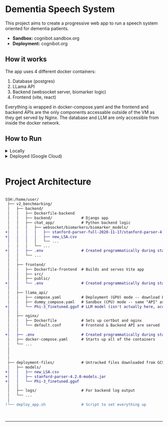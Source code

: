 # Dementia Speech System

This project aims to create a progressive web app to run a speech system oriented for dementia patients. 
* <b>Sandbox:</b> cognibot.sandbox.org
* <b>Deployment:</b> cognibot.org

## How it works
The app uses 4 different docker containers:
1) Database (postgres)
2) LLama API
3) Backend  (websocket server, biomarker logic)
4) Frontend (vite, react) 

Everything is wrapped in docker-compose.yaml and the frontend and backend APIs are the only components accessable outside of the VM as they get served by Nginx. The database and LLM are only accessible from inside the docker network.



## How to Run

<details closed> <summary>Locally</summary>

### Frontend
1. `cd` into the `frontend` directory
2. `npm install` (only need to do once if you haven't already)
3. `npm run dev`

### Backend
1. Need to have copies of `new_LSA.csv` and the stanford-parser models file placed in their correct directories.
2. Open Docker Desktop
3. `cd` into the `backend` directory
4. ***<b>(Local only, don't commit this)</b>*** In `docker-compose.backend.yaml` comment out both `external: true` lines
5. `docker compose -f docker-compose.backend.yaml up --build`

The web app can be accessed through localhost:5173 in your browser.

<hr>
</details>

<details closed> <summary>Deployed (Google Cloud)</summary>
<br>

1. SSH into the cloud instance
2. Upload `deploy_app.sh` (untracked file)
3. Run `bash deploy_app.sh`
    * More info on how this works: https://github.com/amurphy99/chat_app_deployment
    * Installs docker & updates other dependencies
    * Downloads required, non-tracked files from cloud storage
    * Clones the repo & copies the non-tracked files (model files) into their proper locations 
    * Builds the Docker containers & starts the app

Useful commands:
* `sudo docker logs backend` (also used with the other containers)

<hr>
</details>


<br>

# Project Architecture
```diff

SSH:/home/user/
 ├── v2_benchmarking/
 │   ├── backend/
 │   │   ├── Dockerfile-backend
 │   │   ├── backend/             # Django app
 │   │   ├── chat_app/            # Python backend logic
 │   │   │   ├── websocket/biomarkers/biomarker_models/
+│   │   │   │   ├── stanford-parser-full-2020-11-17/stanford-parser-4.2.0-models.jar
+│   │   │   │   ├── new_LSA.csv
 │   │   │   │   └── ...
 │   │   │   └── ...
+│   │   ├── .env                 # Created programmatically during startup script
 │   │   └── ...
 │   │
 │   ├── frontend/
 │   │   ├── Dockerfile-frontend  # Builds and serves Vite app
 │   │   ├── src/
 │   │   ├── public/
+│   │   └── .env                 # Created programmatically during startup script
 │   │
 │   ├── llama_api/
 │   │   ├── compose.yaml         # Deployment (GPU) mode -- download Llama web API image
 │   │   ├── dummy_compose.yaml   # Sandbox (CPU) mode -- same "API" as GPU, just returns dummy responses
+│   │   └── Phi-3_finetuned.gguf # LLM model (isn't actually here, accesses via volume)
 │   │
 │   ├── nginx/
 │   │   ├── Dockerfile           # Sets up certbot and nginx
 │   │   └── default.conf         # Frontend & Backend API are served
 │   │
+│   ├── .env                     # Created programmatically during startup script
 │   ├── docker-compose.yaml      # Starts up all of the containers
 │   └── ...
 │
 │
 │
 ├── deployment-files/            # Untracked files downloaded from GCS bucket
 │   ├── models/      
+│   │   ├── new_LSA.csv
+│   │   ├── stanford-parser-4.2.0-models.jar
+│   │   └── Phi-3_finetuned.gguf
 │   │
 │   ├── logs/                    # For backend log output
 │   └── ... 
 │
!└── deploy_app.sh                # Script to set everything up

```


<br><hr>


